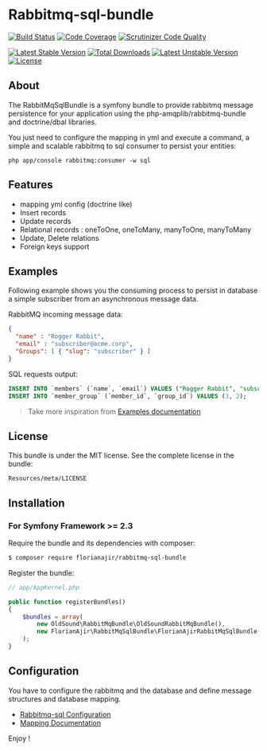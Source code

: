 # Rabbitmq-sql-bundle

[![Build Status](https://travis-ci.org/florianajir/rabbitmq-sql-bundle.svg?branch=master)](https://travis-ci.org/florianajir/rabbitmq-sql-bundle) [![Code Coverage](https://scrutinizer-ci.com/g/florianajir/rabbitmq-sql-bundle/badges/coverage.png?b=master)](https://scrutinizer-ci.com/g/florianajir/rabbitmq-sql-bundle/?branch=master) [![Scrutinizer Code Quality](https://scrutinizer-ci.com/g/florianajir/rabbitmq-sql-bundle/badges/quality-score.png?b=master)](https://scrutinizer-ci.com/g/florianajir/rabbitmq-sql-bundle/?branch=master)

[![Latest Stable Version](https://poser.pugx.org/florianajir/rabbitmq-sql-bundle/v/stable)](https://packagist.org/packages/florianajir/rabbitmq-sql-bundle) [![Total Downloads](https://poser.pugx.org/florianajir/rabbitmq-sql-bundle/downloads)](https://packagist.org/packages/florianajir/rabbitmq-sql-bundle) [![Latest Unstable Version](https://poser.pugx.org/florianajir/rabbitmq-sql-bundle/v/unstable)](https://packagist.org/packages/florianajir/rabbitmq-sql-bundle) [![License](https://poser.pugx.org/florianajir/rabbitmq-sql-bundle/license)](https://packagist.org/packages/florianajir/rabbitmq-sql-bundle)

## About

The RabbitMqSqlBundle is a symfony bundle to provide rabbitmq message persistence for your application using the php-amqplib/rabbitmq-bundle and doctrine/dbal libraries.

You just need to configure the mapping in yml and execute a command, a simple and scalable rabbitmq to sql consumer to persist your entities:

```shellScript
php app/console rabbitmq:consumer -w sql
```

## Features

* mapping yml config (doctrine like)
* Insert records
* Update records 
* Relational records : oneToOne, oneToMany, manyToOne, manyToMany
* Update, Delete relations
* Foreign keys support

## Examples

Following example shows you the consuming process to persist in database a simple subscriber from an asynchronous message data.

RabbitMQ incoming message data:

```json
{
  "name" : "Rogger Rabbit",
  "email" : "subscriber@acme.corp",
  "Groups": [ { "slug": "subscriber" } ]
}
```

SQL requests output:

```sql
INSERT INTO `members` (`name`, `email`) VALUES ("Rogger Rabbit", "subscriber@acme.corp");
INSERT INTO `member_group` (`member_id`, `group_id`) VALUES (3, 2);
```

> Take more inspiration from [Examples documentation](Resources/doc/examples.md)

## License

This bundle is under the MIT license. See the complete license in the bundle:

    Resources/meta/LICENSE

## Installation ##

### For Symfony Framework >= 2.3

Require the bundle and its dependencies with composer:

```bash
$ composer require florianajir/rabbitmq-sql-bundle
```

Register the bundle:

```php
// app/AppKernel.php

public function registerBundles()
{
    $bundles = array(
        new OldSound\RabbitMqBundle\OldSoundRabbitMqBundle(),
        new FlorianAjir\RabbitMqSqlBundle\FlorianAjirRabbitMqSqlBundle(),
    );
}
```

## Configuration

You have to configure the rabbitmq and the database and define message structures and database mapping.

* [Rabbitmq-sql Configuration](Resources/doc/configuration.md)
* [Mapping Documentation](Resources/doc/configuration.md)

Enjoy !